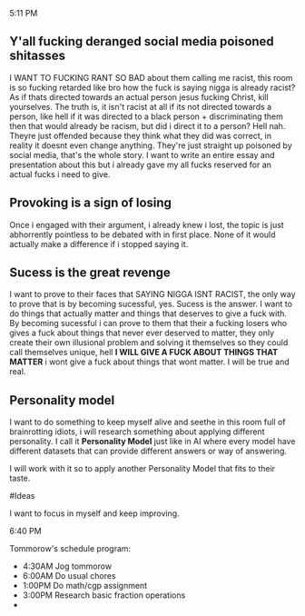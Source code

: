 5:11 PM

## Y'all fucking deranged social media poisoned shitasses

I WANT TO FUCKING RANT SO BAD about them calling me racist, this room is so fucking retarded like bro how the fuck is saying nigga is already racist? As if thats directed towards an actual person jesus fucking Christ, kill yourselves. 
The truth is, it isn't racist at all if its not directed towards a person, like hell if it was directed to a black person + discriminating them then that would already be racism, but did i direct it to a person? Hell nah. Theyre just offended because they think what they did was correct, in reality it doesnt even change anything. They're just straight up poisoned by social media, that's the whole story. I want to write an entire essay and presentation about this but i already gave my all fucks reserved for an actual fucks i need to give. 

## Provoking is a sign of losing

Once i engaged with their argument, i already knew i lost, the topic is just abhorrently pointless to be debated with in first place. None of it would actually make a difference if i stopped saying it. 

## Sucess is the great revenge

I want to prove to their faces that SAYING NIGGA ISNT RACIST, the only way to prove that is by becoming sucessful, yes. Sucess is the answer. I want to do things that actually matter and things that deserves to give a fuck with. By becoming sucessful i can prove to them that their a fucking losers who gives a fuck about things that never ever deserved to matter, they only create their own illusional problem and solving it themselves so they could call themselves unique, hell **I WILL GIVE A FUCK ABOUT THINGS THAT MATTER** i wont give a fuck about things that wont matter. I will be true and real.

## Personality model

I want to do something to keep myself alive and seethe in this room full of brainrotting idiots, i will research something about applying different personality. I call it **Personality Model** just like in AI where every model have different datasets that can provide different answers or way of answering.

I will work with it so to apply another Personality Model that fits to their taste.

#Ideas 

I want to focus in myself and keep improving.

6:40 PM

Tommorow's schedule program:

* 4:30AM Jog tommorow
* 6:00AM Do usual chores
* 1:00PM Do math/cgp assignment
* 3:00PM Research basic fraction operations
* 

